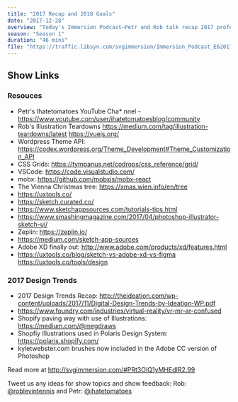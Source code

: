 ```yaml
---
title: "2017 Recap and 2018 Goals"
date: "2017-12-28"
overview: "Today's Immersion Podcast—Petr and Rob talk recap 2017 professional and personal accomplishments and goals for 2018…"
season: "Season 1"
duration: "46 mins"
file: "https://traffic.libsyn.com/svgimmersion/Immersion_Podcast_E62017_Recap__2018_Goals.mp3"
---
```


## Show Links
 
### Resouces
* Petr's Ihatetomatoes YouTube Cha* nnel - https://www.youtube.com/user/ihatetomatoesblog/community
* Rob's Illustration Teardowns https://medium.com/tag/illustration-teardowns/latest
https://vuejs.org/
* Wordpress Theme API: https://codex.wordpress.org/Theme_Development#Theme_Customization_API
* CSS Grids: https://tympanus.net/codrops/css_reference/grid/
* VSCode: https://code.visualstudio.com/
* mobx: https://github.com/mobxjs/mobx-react
* The Vienna Christmas tree: https://xmas.wien.info/en/tree
* https://uxtools.co/
* https://sketch.curated.co/
* https://www.sketchappsources.com/tutorials-tips.html
* https://www.smashingmagazine.com/2017/04/photoshop-illustrator-sketch-ui/
* Zeplin: https://zeplin.io/
* https://medium.com/sketch-app-sources
* Adobe XD finally out: http://www.adobe.com/products/xd/features.html
* https://uxtools.co/blog/sketch-vs-adobe-xd-vs-figma https://uxtools.co/tools/design

### 2017 Design Trends
* 2017 Design Trends Recap: http://theideation.com/wp-content/uploads/2017/11/Digital-Design-Trends-by-Ideation-WP.pdf
* https://www.foundry.com/industries/virtual-reality/vr-mr-ar-confused
* Shopify paving way with use of Illustrations: https://medium.com/@megdraws
* Shopfiy Illustrations used in Polaris Design System: https://polaris.shopify.com/
* kyletwebster.com brushes now included in the Adobe CC version of Photoshop

Read more at http://svgimmersion.com/#PRt3OIQ1yMHEdIR2.99

Tweet us any ideas for show topics and show feedback: Rob:
[@roblevintennis](https://twitter.com/roblevintennis) and Petr:
[@ihatetomatoes](https://twitter.com/ihatetomatoes)
